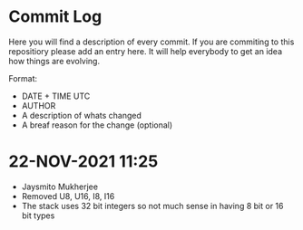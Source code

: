 # Commit Log

Here you will find a description of every commit.
If you are commiting to this repositiory please add an entry here. It will help everybody to get an idea how things are evolving.

Format:

- DATE + TIME UTC
- AUTHOR
- A description of whats changed
- A breaf reason for the change (optional)



# 22-NOV-2021 11:25
 - Jaysmito Mukherjee
 - Removed U8, U16, I8, I16
 - The stack uses 32 bit integers so not much sense in having 8 bit or 16 bit types
